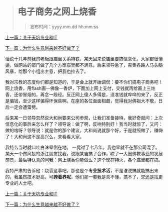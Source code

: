 ># 电子商务之网上烧香
>
>>发布时间：yyyy.mm.dd hh:mm:ss

[上一篇：关于天坑专业和IT](https://t.zsxq.com/bm6MvVj)

[下一篇：为什么生意越来越不好做了？](https://t.zsxq.com/fuJmmuR)

话说十几年前我的老板跟庙里关系特铁，某天回来说庙里要搞信息化，大家都很懵逼，做网站的部门做了几个方案庙里都不满意。后来领导急了，召集各路人马头脑风暴，给那个小组出主意，把我也拉去了。 

我对宗教的态度你们都是知道的，于是会上就开始调侃：要不你们搞电子商务吧！网上烧香，用flash画一佛像一香炉，下面加上网上支付，交钱就再给画上三炷香，还带冒烟的，再念一段经。反正网上傻人多得是，没准钱就哗哗的来了，反正是骗钱，至少这样骗得环保些啊。在座的各位面面相觑，觉得我对佛祖大不敬，日后一定会遭雷劈。 

后来某一日领导忽然说大和尚要来公司参观，让我们准备接待，我好奇就问：上次信息化的事后来怎么样了？领导说：做了啊，反响特别好！我当时就惊了，又问：做的啥呀？领导说：就是你的那个建议，大和尚说就那个好，于是就照做了，赚嗨了！大和尚这不是高兴么，来看看大家。 

我特么当时就口吐白沫晕倒在地。 一晃过了七八年，我也早就不在那公司混了。某天一个做风投的浙江朋友找我，说跟某庙搞了合作，吹了一大圈佛教事业的发展前景，最后特认真的问我：网上烧香你能做么？这个现在特火，各个庙里都在搞。 

我特严肃的告诉他：烧香这事吧，那也是个**专业技术活**，不是谁说搞就能搞出来的，我虽然技术挺高，可**跨着界呢**，他们那一套我是真不懂，搞不了，您还是找更专业的人士吧。

[上一篇：关于天坑专业和IT](https://t.zsxq.com/bm6MvVj)

[下一篇：为什么生意越来越不好做了？](https://t.zsxq.com/fuJmmuR)


















​     











